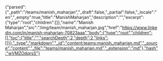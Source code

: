 {"parsed":{"_path":"/teams/manish_maharjan","_draft":false,"_partial":false,"_locale":"en","_empty":true,"title":"ManishMaharjan","description":"","excerpt":{"type":"root","children":[]},"name":"Manish Maharjan","src":"/img/team/manish_maharjan.jpg","href":"https://www.linkedin.com/in/manish-maharjan-70823aaa","body":{"type":"root","children":[],"toc":{"title":"","searchDepth":2,"depth":2,"links":[]}},"_type":"markdown","_id":"content:teams:manish_maharjan.md","_source":"content","_file":"teams/manish_maharjan.md","_extension":"md"},"hash":"wVMZOdqrsS"}